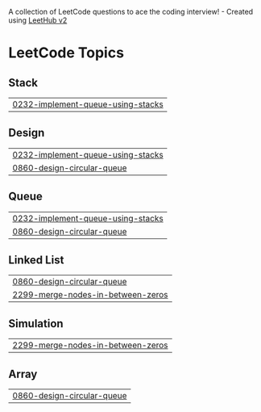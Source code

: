 A collection of LeetCode questions to ace the coding interview! - Created using [LeetHub v2](https://github.com/arunbhardwaj/LeetHub-2.0)
<!---LeetCode Topics Start-->
# LeetCode Topics
## Stack
|  |
| ------- |
| [0232-implement-queue-using-stacks](https://github.com/Ash-codes18/Cpp_DSA/tree/master/0232-implement-queue-using-stacks) |
## Design
|  |
| ------- |
| [0232-implement-queue-using-stacks](https://github.com/Ash-codes18/Cpp_DSA/tree/master/0232-implement-queue-using-stacks) |
| [0860-design-circular-queue](https://github.com/Ash-codes18/Cpp_DSA/tree/master/0860-design-circular-queue) |
## Queue
|  |
| ------- |
| [0232-implement-queue-using-stacks](https://github.com/Ash-codes18/Cpp_DSA/tree/master/0232-implement-queue-using-stacks) |
| [0860-design-circular-queue](https://github.com/Ash-codes18/Cpp_DSA/tree/master/0860-design-circular-queue) |
## Linked List
|  |
| ------- |
| [0860-design-circular-queue](https://github.com/Ash-codes18/Cpp_DSA/tree/master/0860-design-circular-queue) |
| [2299-merge-nodes-in-between-zeros](https://github.com/Ash-codes18/Cpp_DSA/tree/master/2299-merge-nodes-in-between-zeros) |
## Simulation
|  |
| ------- |
| [2299-merge-nodes-in-between-zeros](https://github.com/Ash-codes18/Cpp_DSA/tree/master/2299-merge-nodes-in-between-zeros) |
## Array
|  |
| ------- |
| [0860-design-circular-queue](https://github.com/Ash-codes18/Cpp_DSA/tree/master/0860-design-circular-queue) |
<!---LeetCode Topics End-->